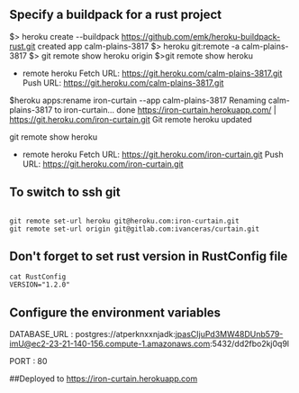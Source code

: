 ## Specify a buildpack for a rust project

$> heroku create --buildpack https://github.com/emk/heroku-buildpack-rust.git
created app calm-plains-3817
$> heroku git:remote -a calm-plains-3817
$> git remote show
heroku
origin
$>git remote show heroku
* remote heroku
  Fetch URL: https://git.heroku.com/calm-plains-3817.git
  Push  URL: https://git.heroku.com/calm-plains-3817.git
  
$heroku apps:rename iron-curtain --app calm-plains-3817
Renaming calm-plains-3817 to iron-curtain... done
https://iron-curtain.herokuapp.com/ | https://git.heroku.com/iron-curtain.git
Git remote heroku updated

git remote show heroku
* remote heroku
  Fetch URL: https://git.heroku.com/iron-curtain.git
  Push  URL: https://git.heroku.com/iron-curtain.git
  
## To switch to ssh git 

``` 

git remote set-url heroku git@heroku.com:iron-curtain.git
git remote set-url origin git@gitlab.com:ivanceras/curtain.git
```


## Don't forget to set rust version in RustConfig file

```
cat RustConfig
VERSION="1.2.0"

```
## Configure the environment variables
DATABASE_URL : postgres://atperknxxnjadk:jpasCIjuPd3MW48DUnb579-imU@ec2-23-21-140-156.compute-1.amazonaws.com:5432/dd2fbo2kj0q9l

PORT : 80

##Deployed to 
https://iron-curtain.herokuapp.com